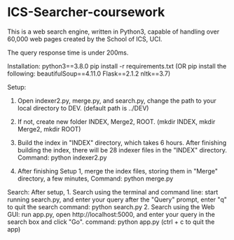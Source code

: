 # ICS-Searcher-coursework

This is a web search engine, written in Python3, capable of handling over 60,000 web pages created by the School of ICS, UCI.

The query response time is under 200ms.

Installation: 
    python3==3.8.0
    pip install -r requirements.txt
    (OR pip install the following:
        beautifulSoup==4.11.0
        Flask==2.1.2
        nltk==3.7)


Setup:  
1.  Open indexer2.py, merge.py, and search.py, change the path to your local directory to DEV. (default path is ../DEV)
    
2.  If not, create new folder INDEX, Merge2, ROOT. (mkdir INDEX, mkdir Merge2, mkdir ROOT)
    
3.  Build the index in "INDEX" directory, which takes 6 hours. After finishing building the index, there will be 28 indexer files in the "INDEX" directory.
    Command: python indexer2.py
    
4.  After finishing Setup 1, merge the index files, storing them in "Merge" directory, a few minutes, 
    Command: python merge.py


Search:
After setup, 
    1.  Search using the terminal and command line: start running search.py, and enter your query after the "Query" prompt, enter "q" to quit the search
        command: python search.py
    2.  Search using the Web GUI: run app.py, open http://localhost:5000, and enter your query in the search box and click "Go". 
        command: python app.py (ctrl + c to quit the app)
        

